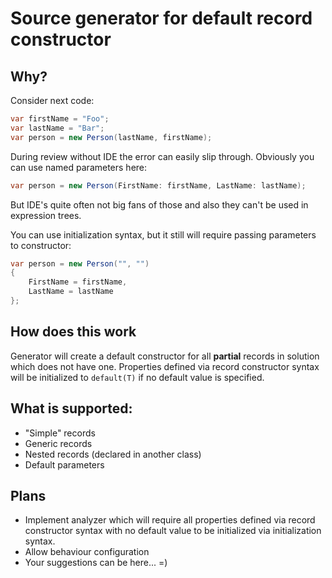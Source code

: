 # Source generator for default record constructor

## Why?

Consider next code:
```c#
var firstName = "Foo";
var lastName = "Bar";
var person = new Person(lastName, firstName);
```
During review without IDE the error can easily slip through. Obviously you can use named parameters here:
```c#
var person = new Person(FirstName: firstName, LastName: lastName);
```
But IDE's quite often not big fans of those and also they can't be used in expression trees.

You can use initialization syntax, but it still will require passing parameters to constructor:
```c#
var person = new Person("", "")
{
    FirstName = firstName,
    LastName = lastName
};
```
## How does this work

Generator will create a default constructor for all **partial** records in solution which does not have one. 
Properties defined via record constructor syntax will be initialized to `default(T)` if no default value is specified. 

## What is supported:

- "Simple" records
- Generic records
- Nested records (declared in another class)
- Default parameters

## Plans

- Implement analyzer which will require all properties defined via record constructor syntax with no default value to be initialized via initialization syntax.
- Allow behaviour configuration
- Your suggestions can be here... =)
